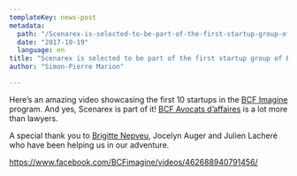 ```yaml
---
templateKey: news-post
metadata:
  path: "/Scenarex-is-selected-to-be-part-of-the-first-startup-group-of-BCF-Imagine"
  date: "2017-10-19"
  language: en
title: "Scenarex is selected to be part of the first startup group of BCF Imagine"
author: "Simon-Pierre Marion"

---
```


Here’s an amazing video showcasing the first 10 startups in the [BCF Imagine](https://www.facebook.com/BCFimagine/) program. And yes, Scenarex is part of it! [BCF Avocats d’affaires](https://www.facebook.com/BCFAvocats/) is a lot more than lawyers.

A special thank you to [Brigitte Nepveu](https://www.facebook.com/brigitte.nepveu.3), Jocelyn Auger and Julien Lacheré who have been helping us in our adventure.

<https://www.facebook.com/BCFimagine/videos/462688940791456/>
